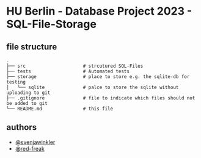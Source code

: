 # HU Berlin - Database Project 2023 - SQL-File-Storage

## file structure

    .
    ├── src                     # strcutured SQL-Files
    ├── tests                   # Automated tests
    ├── storage                 # place to store e.g. the sqlite-db for testing
    │   └── sqlite              # palce to store the sqlite without uploading to git
    ├── .gitignore              # file to indicate which files should not be added to git
    └── README.md               # this file

## authors
 * [@svenjawinkler](https://github.com/svenjawinkler)
 * [@red-freak](https://github.com/red-freak)